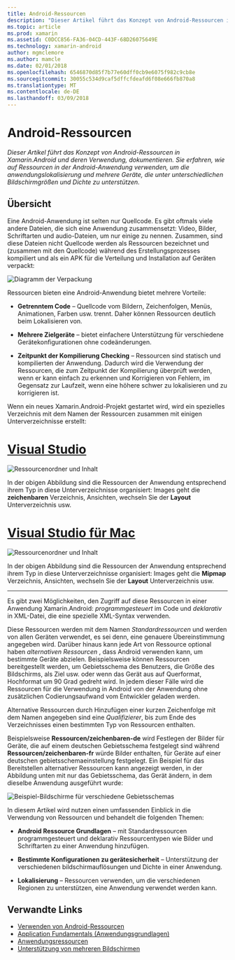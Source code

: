 ```yaml
---
title: Android-Ressourcen
description: "Dieser Artikel führt das Konzept von Android-Ressourcen in Xamarin.Android und deren Verwendung, dokumentieren. Sie erfahren, wie auf Ressourcen in der Android-Anwendung verwenden, um die anwendungslokalisierung und mehrere Geräte, die unter unterschiedlichen Bildschirmgrößen und Dichte zu unterstützen."
ms.topic: article
ms.prod: xamarin
ms.assetid: C0DCC856-FA36-04CD-443F-68D26075649E
ms.technology: xamarin-android
author: mgmclemore
ms.author: mamcle
ms.date: 02/01/2018
ms.openlocfilehash: 6546870d85f7b77e60dff0cb9e6075f982c9cb8e
ms.sourcegitcommit: 30055c534d9caf5dffcfdeafd6f08e666fb870a8
ms.translationtype: MT
ms.contentlocale: de-DE
ms.lasthandoff: 03/09/2018
---
```

# <a name="android-resources"></a>Android-Ressourcen

_Dieser Artikel führt das Konzept von Android-Ressourcen in Xamarin.Android und deren Verwendung, dokumentieren. Sie erfahren, wie auf Ressourcen in der Android-Anwendung verwenden, um die anwendungslokalisierung und mehrere Geräte, die unter unterschiedlichen Bildschirmgrößen und Dichte zu unterstützen._


## <a name="overview"></a>Übersicht

Eine Android-Anwendung ist selten nur Quellcode. Es gibt oftmals viele andere Dateien, die sich eine Anwendung zusammensetzt: Video, Bilder, Schriftarten und audio-Dateien, um nur einige zu nennen. Zusammen, sind diese Dateien nicht Quellcode werden als Ressourcen bezeichnet und (zusammen mit den Quellcode) während des Erstellungsprozesses kompiliert und als ein APK für die Verteilung und Installation auf Geräten verpackt:

![Diagramm der Verpackung](images/packaging-diagram.png)

Ressourcen bieten eine Android-Anwendung bietet mehrere Vorteile:

-  **Getrenntem Code** &ndash; Quellcode vom Bildern, Zeichenfolgen, Menüs, Animationen, Farben usw. trennt. Daher können Ressourcen deutlich beim Lokalisieren von.

-  **Mehrere Zielgeräte** &ndash; bietet einfachere Unterstützung für verschiedene Gerätekonfigurationen ohne codeänderungen.

-  **Zeitpunkt der Kompilierung Checking** &ndash; Ressourcen sind statisch und kompilierten der Anwendung. Dadurch wird die Verwendung der Ressourcen, die zum Zeitpunkt der Kompilierung überprüft werden, wenn er kann einfach zu erkennen und Korrigieren von Fehlern, im Gegensatz zur Laufzeit, wenn eine höhere schwer zu lokalisieren und zu korrigieren ist.

Wenn ein neues Xamarin.Android-Projekt gestartet wird, wird ein spezielles Verzeichnis mit dem Namen der Ressourcen zusammen mit einigen Unterverzeichnisse erstellt:

# <a name="visual-studiotabvswin"></a>[Visual Studio](#tab/vswin)

![Ressourcenordner und Inhalt](images/resources-folder-vs.png)

In der obigen Abbildung sind die Ressourcen der Anwendung entsprechend ihrem Typ in diese Unterverzeichnisse organisiert: Images geht die **zeichenbaren** Verzeichnis, Ansichten, wechseln Sie der **Layout** Unterverzeichnis usw.
 
# <a name="visual-studio-for-mactabvsmac"></a>[Visual Studio für Mac](#tab/vsmac)

![Ressourcenordner und Inhalt](images/resources-folder-xs.png)

In der obigen Abbildung sind die Ressourcen der Anwendung entsprechend ihrem Typ in diese Unterverzeichnisse organisiert: Images geht die **Mipmap** Verzeichnis, Ansichten, wechseln Sie der **Layout** Unterverzeichnis usw.
 
-----

Es gibt zwei Möglichkeiten, den Zugriff auf diese Ressourcen in einer Anwendung Xamarin.Android: *programmgesteuert* im Code und *deklarativ* in XML-Datei, die eine spezielle XML-Syntax verwenden.

Diese Ressourcen werden mit dem Namen *Standardressourcen* und werden von allen Geräten verwendet, es sei denn, eine genauere Übereinstimmung angegeben wird. Darüber hinaus kann jede Art von Ressource optional haben *alternativen Ressourcen* , dass Android verwenden kann, um bestimmte Geräte abzielen. Beispielsweise können Ressourcen bereitgestellt werden, um Gebietsschema des Benutzers, die Größe des Bildschirms, als Ziel usw. oder wenn das Gerät aus auf Querformat, Hochformat um 90 Grad gedreht wird. In jedem dieser Fälle wird die Ressourcen für die Verwendung in Android von der Anwendung ohne zusätzlichen Codierungsaufwand vom Entwickler geladen werden.

Alternative Ressourcen durch Hinzufügen einer kurzen Zeichenfolge mit dem Namen angegeben sind eine *Qualifizierer*, bis zum Ende des Verzeichnisses einen bestimmten Typ von Ressourcen enthalten.

Beispielsweise **Ressourcen/zeichenbaren-de** wird Festlegen der Bilder für Geräte, die auf einem deutschen Gebietsschema festgelegt sind während **Ressourcen/zeichenbaren-fr** würde Bilder enthalten, für Geräte auf einer deutschen gebietsschemaeinstellung festgelegt. Ein Beispiel für das Bereitstellen alternativer Ressourcen kann angezeigt werden, in der Abbildung unten mit nur das Gebietsschema, das Gerät ändern, in dem dieselbe Anwendung ausgeführt wurde:

![Beispiel-Bildschirme für verschiedene Gebietsschemas](images/localized-screenshots.png)

In diesem Artikel wird nutzen einen umfassenden Einblick in die Verwendung von Ressourcen und behandelt die folgenden Themen:

-  **Android Ressource Grundlagen** &ndash; mit Standardressourcen programmgesteuert und deklarativ Ressourcentypen wie Bilder und Schriftarten zu einer Anwendung hinzufügen.

-  **Bestimmte Konfigurationen zu gerätesicherheit** &ndash; Unterstützung der verschiedenen bildschirmauflösungen und Dichte in einer Anwendung.

-  **Lokalisierung** &ndash; Ressourcen verwenden, um die verschiedenen Regionen zu unterstützen, eine Anwendung verwendet werden kann.


## <a name="related-links"></a>Verwandte Links

- [Verwenden von Android-Ressourcen](~/android/app-fundamentals/resources-in-android/android-assets.md)
- [Application Fundamentals (Anwendungsgrundlagen)](http://developer.android.com/guide/topics/fundamentals.html)
- [Anwendungsressourcen](http://developer.android.com/guide/topics/resources/index.html)
- [Unterstützung von mehreren Bildschirmen](http://developer.android.com/guide/practices/screens_support.html)
